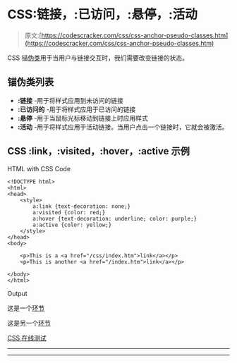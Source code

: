 # CSS:链接，:已访问，:悬停，:活动

> 原文:[https://codescracker.com/css/css-anchor-pseudo-classes.htm](https://codescracker.com/css/css-anchor-pseudo-classes.htm)

CSS 锚[伪类](/css/css-pseudo-classes.htm)用于当用户与链接交互时，我们需要改变链接的状态。

## 锚伪类列表

*   **:链接** -用于将样式应用到未访问的链接
*   **:已访问的** -用于将样式应用于已访问的链接
*   **:悬停** -用于当鼠标光标移动到链接上时应用样式
*   **:活动** -用于将样式应用于活动链接。当用户点击一个链接时，它就会被激活。

## CSS :link，:visited，:hover，:active 示例

HTML with CSS Code

```
<!DOCTYPE html>
<html>
<head>
    <style>
        a:link {text-decoration: none;}
        a:visited {color: red;}
        a:hover {text-decoration: underline; color: purple;}
        a:active {color: yellow;}
    </style>
</head>
<body>

    <p>This is a <a href="/css/index.htm">link</a></p>
    <p>This is another <a href="/index.htm">link</a></p>

</body>
</html>
```

Output

这是一个[环节](/css/index.htm)

这是另一个[环节](/index.htm)

[CSS 在线测试](/exam/showtest.php?subid=5)

* * *

* * *